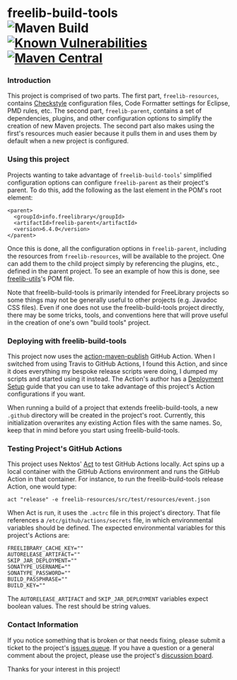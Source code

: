 # freelib-build-tools <br/>![Maven Build](https://github.com/ksclarke/freelib-build-tools/workflows/Maven%20Build/badge.svg) [![Known Vulnerabilities](https://snyk.io/test/github/ksclarke/freelib-build-tools/badge.svg)](https://snyk.io/test/github/ksclarke/freelib-build-tools) [![Maven Central](https://img.shields.io/maven-central/v/info.freelibrary/freelib-build-tools?colorB=brightgreen)](https://search.maven.org/artifact/info.freelibrary/freelib-build-tools)

### Introduction

This project is comprised of two parts. The first part, `freelib-resources`, contains [Checkstyle](http://maven.apache.org/plugins/maven-checkstyle-plugin/) configuration files, Code Formatter settings for Eclipse, PMD rules, etc. The second part, `freelib-parent`, contains a set of dependencies, plugins, and other configuration options to simplify the creation of new Maven projects. The second part also makes using the first's resources much easier because it pulls them in and uses them by default when a new project is configured.

### Using this project

Projects wanting to take advantage of `freelib-build-tools`' simplified configuration options can configure `freelib-parent` as their project's parent. To do this, add the following as the last element in the POM's root element:

    <parent>
      <groupId>info.freelibrary</groupId>
      <artifactId>freelib-parent</artifactId>
      <version>6.4.0</version>
    </parent>

Once this is done, all the configuration options in `freelib-parent`, including the resources from `freelib-resources`, will be available to the project. One can add them to the child project simply by referencing the plugins, etc., defined in the parent project. To see an example of how this is done, see [freelib-utils](https://github.com/ksclarke/freelib-utils)'s POM file.

Note that freelib-build-tools is primarily intended for FreeLibrary projects so some things may not be generally useful to other projects (e.g. Javadoc CSS files). Even if one does not use the freelib-build-tools project directly, there may be some tricks, tools, and conventions here that will prove useful in the creation of one's own "build tools" project.

### Deploying with freelib-build-tools

This project now uses the [action-maven-publish](https://github.com/marketplace/actions/action-maven-publish) GitHub Action. When I switched from using Travis to GitHub Actions, I found this Action, and since it does everything my bespoke release scripts were doing, I dumped my scripts and started using it instead. The Action's author has a [Deployment Setup](https://github.com/samuelmeuli/action-maven-publish/blob/master/docs/deployment-setup.md) guide that you can use to take advantage of this project's Action configurations if you want.

When running a build of a project that extends freelib-build-tools, a new `.github` directory will be created in the project's root. Currently, this initialization overwrites any existing Action files with the same names. So, keep that in mind before you start using freelib-build-tools.

### Testing Project's GitHub Actions

This project uses Nektos' [Act](https://github.com/nektos/act) to test GitHub Actions locally. Act spins up a local container with the GitHub Actions environment and runs the GitHub Action in that container. For instance, to run the freelib-build-tools release Action, one would type:

    act "release" -e freelib-resources/src/test/resources/event.json

When Act is run, it uses the `.actrc` file in this project's directory. That file references a `/etc/github/actions/secrets` file, in which environmental variables should be defined. The expected environmental variables for this project's Actions are:

    FREELIBRARY_CACHE_KEY=""
    AUTORELEASE_ARTIFACT=""
    SKIP_JAR_DEPLOYMENT=""
    SONATYPE_USERNAME=""
    SONATYPE_PASSWORD=""
    BUILD_PASSPHRASE=""
    BUILD_KEY=""

The `AUTORELEASE_ARTIFACT` and `SKIP_JAR_DEPLOYMENT` variables expect boolean values. The rest should be string values.

### Contact Information

If you notice something that is broken or that needs fixing, please submit a ticket to the project's [issues queue](https://github.com/ksclarke/freelib-build-tools/issues). If you have a question or a general comment about the project, please use the project's [discussion board](https://github.com/ksclarke/freelib-build-tools/discussions).

Thanks for your interest in this project!
